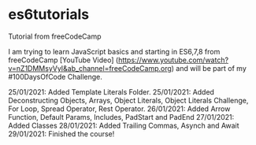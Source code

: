 # es6tutorials
Tutorial from freeCodeCamp

I am trying to learn JavaScript basics and starting in ES6,7,8 from freeCodeCamp [YouTube Video] (https://www.youtube.com/watch?v=nZ1DMMsyVyI&ab_channel=freeCodeCamp.org) and will be part of my #100DaysOfCode Challenge.

25/01/2021: Added Template Literals Folder.
25/01/2021: Added Deconstructing Objects, Arrays, Object Literals, Object Literals Challenge, For Loop, Spread Operator, Rest Operator.
26/01/2021: Added Arrow Function, Default Params, Includes, PadStart and PadEnd
27/01/2021: Added Classes
28/01/2021: Added Trailing Commas, Asynch and Await
29/01/2021: Finished the course!